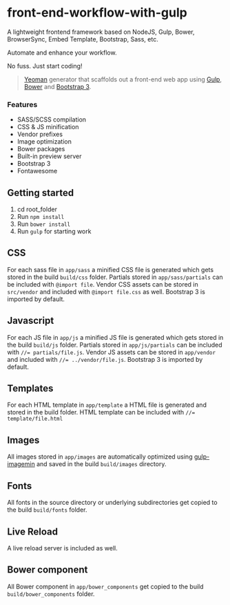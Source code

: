 # front-end-workflow-with-gulp
A lightweight frontend framework based on NodeJS, Gulp, Bower, BrowserSync, Embed Template, Bootstrap, Sass, etc.

Automate and enhance your workflow.

No fuss. Just start coding!

> [Yeoman](http://yeoman.io) generator that scaffolds out a front-end web app using [Gulp](http://gulpjs.com/), [Bower](http://bower.io/) and [Bootstrap 3](http://getbootstrap.com/).

### Features

* SASS/SCSS compilation
* CSS & JS minification
* Vendor prefixes
* Image optimization
* Bower packages
* Built-in preview server
* Bootstrap 3
* Fontawesome

## Getting started

1. cd root_folder
2. Run `npm install`
3. Run `bower install`
4. Run `gulp` for starting work

## CSS

For each sass file in `app/sass` a minified CSS file is generated which gets stored in the build `build/css` folder. Partials stored in `app/sass/partials` can be included with `@import file`. Vendor CSS assets can be stored in `src/vendor` and included with `@import file.css` as well. Bootstrap 3 is imported by default.

## Javascript

For each JS file in `app/js` a minified JS file is generated which gets stored in the build `build/js` folder. Partials stored in `app/js/partials` can be included with `//= partials/file.js`. Vendor JS assets can be stored in `app/vendor` and included with `//= ../vendor/file.js`. Bootstrap 3 is imported by default.

## Templates

For each HTML template in `app/template` a HTML file is generated and stored in the build folder. HTML template can be included with `//= template/file.html`

## Images

All images stored in `app/images` are automatically optimized using [gulp-imagemin](https://www.npmjs.org/package/gulp-imagemin) and saved in the build `build/images` directory.

## Fonts

All fonts in the source directory or underlying subdirectories get copied to the build `build/fonts` folder.

## Live Reload

A live reload server is included as well.

## Bower component

All Bower component in `app/bower_components` get copied to the build `build/bower_components` folder.
